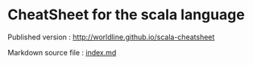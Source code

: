 # CheatSheet for the scala language

Published version : http://worldline.github.io/scala-cheatsheet

Markdown source file : [index.md](index.md)



